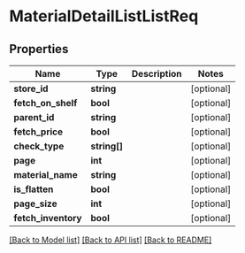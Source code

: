 # MaterialDetailListListReq

## Properties
Name | Type | Description | Notes
------------ | ------------- | ------------- | -------------
**store_id** | **string** |  | [optional] 
**fetch_on_shelf** | **bool** |  | [optional] 
**parent_id** | **string** |  | [optional] 
**fetch_price** | **bool** |  | [optional] 
**check_type** | **string[]** |  | [optional] 
**page** | **int** |  | [optional] 
**material_name** | **string** |  | [optional] 
**is_flatten** | **bool** |  | [optional] 
**page_size** | **int** |  | [optional] 
**fetch_inventory** | **bool** |  | [optional] 

[[Back to Model list]](../README.md#documentation-for-models) [[Back to API list]](../README.md#documentation-for-api-endpoints) [[Back to README]](../README.md)


